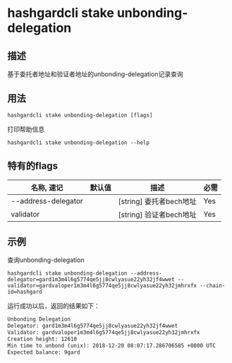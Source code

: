 # hashgardcli stake unbonding-delegation

## 描述

基于委托者地址和验证者地址的unbonding-delegation记录查询

## 用法

```
hashgardcli stake unbonding-delegation [flags]
```
打印帮助信息
```
hashgardcli stake unbonding-delegation --help
```

## 特有的flags

| 名称, 速记           | 默认值                     | 描述                                                                 | 必需     |
| ------------------- | -------------------------- | ------------------------------------------------------------------- | -------- |
| --address-delegator |                            | [string] 委托者bech地址                                              | Yes      |
| validator |                            | [string] 验证者bech地址                                             | Yes      |

## 示例

查询unbonding-delegation
```
hashgardcli stake unbonding-delegation --address-delegator=gard1m3m4l6g5774qe5jj8cwlyasue22yh32jf4wwet --validator=gardvaloper1m3m4l6g5774qe5jj8cwlyasue22yh32jmhrxfx --chain-id=hashgard
```

运行成功以后，返回的结果如下：

```txt
Unbonding Delegation 
Delegator: gard1m3m4l6g5774qe5jj8cwlyasue22yh32jf4wwet
Validator: gardvaloper1m3m4l6g5774qe5jj8cwlyasue22yh32jmhrxfx
Creation height: 12610
Min time to unbond (unix): 2018-12-20 08:07:17.286706585 +0000 UTC
Expected balance: 9gard

```
